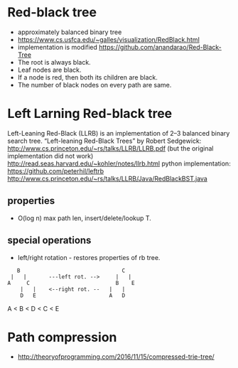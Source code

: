 # Red-black tree
* approximately balanced binary tree
* https://www.cs.usfca.edu/~galles/visualization/RedBlack.html
* implementation is modified https://github.com/anandarao/Red-Black-Tree 
* The root is always black.
* Leaf nodes are black.
* If a node is red, then both its children are black.
* The number of black nodes on every path are same.


# Left Larning Red-black tree
Left-Leaning Red-Black (LLRB) is an implementation of  2–3 balanced binary search tree.
“Left-leaning Red-Black Trees” by Robert Sedgewick: http://www.cs.princeton.edu/~rs/talks/LLRB/LLRB.pdf
(but the original implementation did not work) http://read.seas.harvard.edu/~kohler/notes/llrb.html
python implementation: https://github.com/peterhil/leftrb
http://www.cs.princeton.edu/~rs/talks/LLRB/Java/RedBlackBST.java


## properties
* O(log n) max path len, insert/delete/lookup T.


## special operations
* left/right rotation - restores properties of rb tree.
```
   B                                C
 |   |       ---left rot. -->     |   |
A     C                           B    E
    |   |    <--right rot. --   |   |
    D   E                       A   D
```
A < B < D < C < E


# Path compression
* http://theoryofprogramming.com/2016/11/15/compressed-trie-tree/

